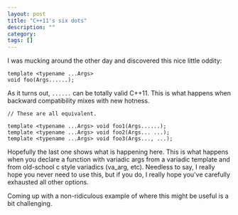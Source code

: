 ```yaml
---
layout: post
title: "C++11's six dots"
description: ""
category: 
tags: []
---
```


I was mucking around the other day and discovered this nice little oddity:

```
template <typename ...Args>
void foo(Args......);
```

As it turns out, `......` can be totally valid C++11. This is what happens when backward compatibility mixes with new hotness.


```
// These are all equivalent.

template <typename ...Args> void foo1(Args......);
template <typename ...Args> void foo2(Args... ...);
template <typename ...Args> void foo3(Args..., ...);
```

Hopefully the last one shows what is happening here. This is what happens when you declare a function with variadic args from a variadic template and from old-school c style variadics (va_arg, etc). Needless to say, I really hope you never need to use this, but if you do, I really hope you've carefully exhausted all other options.

Coming up with a non-ridiculous example of where this might be useful is a bit challenging.
